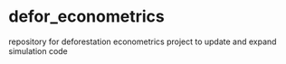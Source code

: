 # defor_econometrics
repository for deforestation econometrics project to update and expand simulation code
